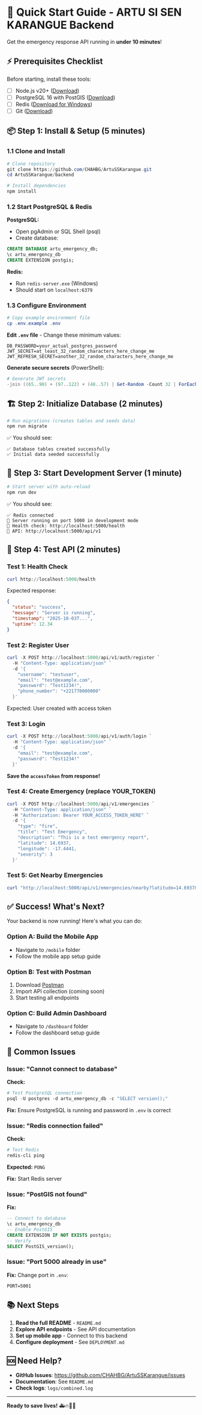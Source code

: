 # 🚀 Quick Start Guide - ARTU SI SEN KARANGUE Backend

Get the emergency response API running in **under 10 minutes**!

## ⚡ Prerequisites Checklist

Before starting, install these tools:

- [ ] Node.js v20+ ([Download](https://nodejs.org/))
- [ ] PostgreSQL 16 with PostGIS ([Download](https://www.postgresql.org/download/))
- [ ] Redis ([Download for Windows](https://github.com/tporadowski/redis/releases))
- [ ] Git ([Download](https://git-scm.com/downloads))

## 📦 Step 1: Install & Setup (5 minutes)

### 1.1 Clone and Install

```powershell
# Clone repository
git clone https://github.com/CHAHBG/ArtuSSKarangue.git
cd ArtuSSKarangue/backend

# Install dependencies
npm install
```

### 1.2 Start PostgreSQL & Redis

**PostgreSQL:**
- Open pgAdmin or SQL Shell (psql)
- Create database:
```sql
CREATE DATABASE artu_emergency_db;
\c artu_emergency_db
CREATE EXTENSION postgis;
```

**Redis:**
- Run `redis-server.exe` (Windows)
- Should start on `localhost:6379`

### 1.3 Configure Environment

```powershell
# Copy example environment file
cp .env.example .env
```

**Edit `.env` file** - Change these minimum values:

```env
DB_PASSWORD=your_actual_postgres_password
JWT_SECRET=at_least_32_random_characters_here_change_me
JWT_REFRESH_SECRET=another_32_random_characters_here_change_me
```

**Generate secure secrets** (PowerShell):
```powershell
# Generate JWT secrets
-join ((65..90) + (97..122) + (48..57) | Get-Random -Count 32 | ForEach-Object {[char]$_})
```

## 🏗️ Step 2: Initialize Database (2 minutes)

```powershell
# Run migrations (creates tables and seeds data)
npm run migrate
```

✅ You should see:
```
✅ Database tables created successfully
✅ Initial data seeded successfully
```

## 🎯 Step 3: Start Development Server (1 minute)

```powershell
# Start server with auto-reload
npm run dev
```

✅ You should see:
```
✅ Redis connected
🚀 Server running on port 5000 in development mode
📍 Health check: http://localhost:5000/health
📡 API: http://localhost:5000/api/v1
```

## 🧪 Step 4: Test API (2 minutes)

### Test 1: Health Check

```powershell
curl http://localhost:5000/health
```

Expected response:
```json
{
  "status": "success",
  "message": "Server is running",
  "timestamp": "2025-10-03T...",
  "uptime": 12.34
}
```

### Test 2: Register User

```powershell
curl -X POST http://localhost:5000/api/v1/auth/register `
  -H "Content-Type: application/json" `
  -d '{
    "username": "testuser",
    "email": "test@example.com",
    "password": "Test1234!",
    "phone_number": "+221770000000"
  }'
```

Expected: User created with access token

### Test 3: Login

```powershell
curl -X POST http://localhost:5000/api/v1/auth/login `
  -H "Content-Type: application/json" `
  -d '{
    "email": "test@example.com",
    "password": "Test1234!"
  }'
```

**Save the `accessToken` from response!**

### Test 4: Create Emergency (replace YOUR_TOKEN)

```powershell
curl -X POST http://localhost:5000/api/v1/emergencies `
  -H "Content-Type: application/json" `
  -H "Authorization: Bearer YOUR_ACCESS_TOKEN_HERE" `
  -d '{
    "type": "fire",
    "title": "Test Emergency",
    "description": "This is a test emergency report",
    "latitude": 14.6937,
    "longitude": -17.4441,
    "severity": 3
  }'
```

### Test 5: Get Nearby Emergencies

```powershell
curl "http://localhost:5000/api/v1/emergencies/nearby?latitude=14.6937&longitude=-17.4441&radius=10000"
```

## ✅ Success! What's Next?

Your backend is now running! Here's what you can do:

### Option A: Build the Mobile App
- Navigate to `/mobile` folder
- Follow the mobile app setup guide

### Option B: Test with Postman
1. Download [Postman](https://www.postman.com/downloads/)
2. Import API collection (coming soon)
3. Start testing all endpoints

### Option C: Build Admin Dashboard
- Navigate to `/dashboard` folder
- Follow the dashboard setup guide

## 🐛 Common Issues

### Issue: "Cannot connect to database"

**Check:**
```powershell
# Test PostgreSQL connection
psql -U postgres -d artu_emergency_db -c "SELECT version();"
```

**Fix:** Ensure PostgreSQL is running and password in `.env` is correct

### Issue: "Redis connection failed"

**Check:**
```powershell
# Test Redis
redis-cli ping
```

**Expected:** `PONG`

**Fix:** Start Redis server

### Issue: "PostGIS not found"

**Fix:**
```sql
-- Connect to database
\c artu_emergency_db
-- Enable PostGIS
CREATE EXTENSION IF NOT EXISTS postgis;
-- Verify
SELECT PostGIS_version();
```

### Issue: "Port 5000 already in use"

**Fix:** Change port in `.env`:
```env
PORT=5001
```

## 📚 Next Steps

1. **Read the full README** - `README.md`
2. **Explore API endpoints** - See API documentation
3. **Set up mobile app** - Connect to this backend
4. **Configure deployment** - See `DEPLOYMENT.md`

## 🆘 Need Help?

- **GitHub Issues**: https://github.com/CHAHBG/ArtuSSKarangue/issues
- **Documentation**: See `README.md`
- **Check logs**: `logs/combined.log`

---

**Ready to save lives!** 🚑🔥👨‍⚕️
